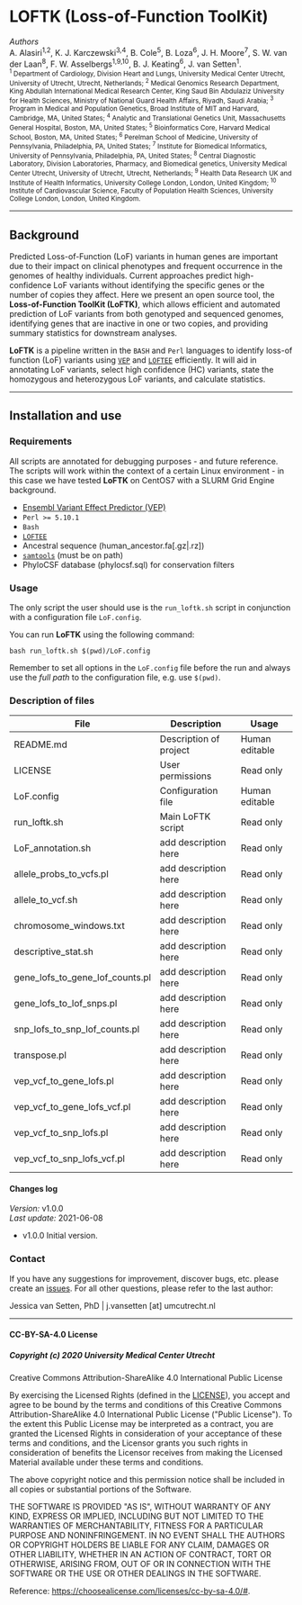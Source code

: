 LOFTK (Loss-of-Function ToolKit)
============

*Authors*</br>
A. Alasiri<sup>1,2</sup>, K. J. Karczewski<sup>3,4</sup>, B. Cole<sup>5</sup>, B. Loza<sup>6</sup>, J. H. Moore<sup>7</sup>, S. W. van der Laan<sup>8</sup>, F. W. Asselbergs<sup>1,9,10</sup>, B. J. Keating<sup>6</sup>, J. van Setten<sup>1</sup>. <br>
<sup><sup>1</sup> Department of Cardiology, Division Heart and Lungs, University Medical Center Utrecht, University of Utrecht, Utrecht, Netherlands; <sup>2</sup> Medical Genomics Research Department, King Abdullah International Medical Research Center, King Saud Bin Abdulaziz University for Health Sciences, Ministry of National Guard Health Affairs, Riyadh, Saudi Arabia; <sup>3</sup> Program in Medical and Population Genetics, Broad Institute of MIT and Harvard, Cambridge, MA, United States; <sup>4</sup> Analytic and Translational Genetics Unit, Massachusetts General Hospital, Boston, MA, United States; <sup>5</sup> Bioinformatics Core, Harvard Medical School, Boston, MA, United States; <sup>6</sup> Perelman School of Medicine, University of Pennsylvania, Philadelphia, PA, United States; <sup>7</sup> Institute for Biomedical Informatics, University of Pennsylvania, Philadelphia, PA, United States; <sup>8</sup> Central Diagnostic Laboratory, Division Laboratories, Pharmacy, and Biomedical genetics, University Medical Center Utrecht, University of Utrecht, Utrecht, Netherlands; <sup>9</sup> Health Data Research UK and Institute of Health Informatics, University College London, London, United Kingdom; <sup>10</sup> Institute of Cardiovascular Science, Faculty of Population Health Sciences, University College London, London, United Kingdom.</sup>

--------------

## Background

Predicted Loss-of-Function (LoF) variants in human genes are important due to their impact on clinical phenotypes and frequent occurrence in the genomes of healthy individuals. Current approaches predict high-confidence LoF variants without identifying the specific genes or the number of copies they affect. Here we present an open source tool, the **Loss-of-Function ToolKit (LoFTK)**, which allows efficient and automated prediction of LoF variants from both genotyped and sequenced genomes, identifying genes that are inactive in one or two copies, and providing summary statistics for downstream analyses. 

**LoFTK** is a pipeline written in the `BASH` and `Perl` languages to identify loss-of function (LoF) variants using [`VEP`](https://github.com/Ensembl/ensembl-vep) and [`LOFTEE`](https://github.com/konradjk/loftee) efficiently. It will aid in annotating LoF variants, select high confidence (HC) variants, state the homozygous and heterozygous LoF variants, and calculate statistics.

--------------

## Installation and use

### Requirements
All scripts are annotated for debugging purposes - and future reference. The scripts will work within the context of a certain Linux environment - in this case we have tested **LoFTK** on CentOS7 with a SLURM Grid Engine background.

- [Ensembl Variant Effect Predictor (VEP)](https://github.com/Ensembl/ensembl-vep)
- `Perl >= 5.10.1`
- `Bash`
- [`LOFTEE`](https://github.com/konradjk/loftee)
- Ancestral sequence (human_ancestor.fa[.gz|.rz])
- [`samtools`](https://github.com/samtools/samtools) (must be on path)
- PhyloCSF database (phylocsf.sql) for conservation filters

### Usage
The only script the user should use is the `run_loftk.sh` script in conjunction with a configuration file `LoF.config`.

You can run **LoFTK** using the following command: 

```
bash run_loftk.sh $(pwd)/LoF.config
```

Remember to set all options in the `LoF.config` file before the run and always use the _full path_ to the configuration file, e.g. use `$(pwd)`.

### Description of files

File                              | Description                      | Usage         
--------------------------------- | -------------------------------- | --------------
README.md                         | Description of project           | Human editable
LICENSE                           | User permissions                 | Read only
LoF.config                        | Configuration file               | Human editable
run_loftk.sh                      | Main LoFTK script                | Read only
LoF_annotation.sh                 | add description here             | Read only
allele_probs_to_vcfs.pl           | add description here             | Read only
allele_to_vcf.sh                  | add description here             | Read only
chromosome_windows.txt            | add description here             | Read only
descriptive_stat.sh               | add description here             | Read only
gene_lofs_to_gene_lof_counts.pl   | add description here             | Read only
gene_lofs_to_lof_snps.pl          | add description here             | Read only
snp_lofs_to_snp_lof_counts.pl     | add description here             | Read only
transpose.pl                      | add description here             | Read only
vep_vcf_to_gene_lofs.pl           | add description here             | Read only
vep_vcf_to_gene_lofs_vcf.pl       | add description here             | Read only
vep_vcf_to_snp_lofs.pl            | add description here             | Read only
vep_vcf_to_snp_lofs_vcf.pl        | add description here             | Read only


#### Changes log
_Version:_      v1.0.0</br>
_Last update:_  2021-06-08</br>
    
* v1.0.0 Initial version. 

### Contact

If you have any suggestions for improvement, discover bugs, etc. please create an [issues](https://github.com/CirculatoryHealth/LoFTK/issues). For all other questions, please refer to the last author: 

Jessica van Setten, PhD | j.vansetten [at] umcutrecht.nl 

--------------

#### CC-BY-SA-4.0 License
##### Copyright (c) 2020 University Medical Center Utrecht

Creative Commons Attribution-ShareAlike 4.0 International Public License

By exercising the Licensed Rights (defined in the [LICENSE](LICENSE)), you accept and agree to be bound by the terms and conditions of this Creative Commons Attribution-ShareAlike 4.0 International Public License ("Public License"). To the extent this Public License may be interpreted as a contract, you are granted the Licensed Rights in consideration of your acceptance of these terms and conditions, and the Licensor grants you such rights in consideration of benefits the Licensor receives from making the Licensed Material available under these terms and conditions.

The above copyright notice and this permission notice shall be included in all copies or substantial portions of the Software.

THE SOFTWARE IS PROVIDED "AS IS", WITHOUT WARRANTY OF ANY KIND, EXPRESS OR IMPLIED, INCLUDING BUT NOT LIMITED TO THE WARRANTIES OF MERCHANTABILITY, FITNESS FOR A PARTICULAR PURPOSE AND NONINFRINGEMENT. IN NO EVENT SHALL THE AUTHORS OR COPYRIGHT HOLDERS BE LIABLE FOR ANY CLAIM, DAMAGES OR OTHER LIABILITY, WHETHER IN AN ACTION OF CONTRACT, TORT OR OTHERWISE, ARISING FROM, OUT OF OR IN CONNECTION WITH THE SOFTWARE OR THE USE OR OTHER DEALINGS IN THE SOFTWARE.

Reference: https://choosealicense.com/licenses/cc-by-sa-4.0/#.

